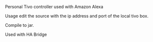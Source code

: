 #
Personal Tivo controller used with Amazon Alexa

Usage edit the source with the ip address and port
of the local tivo box.

Compile to jar.

Used with HA Bridge 
